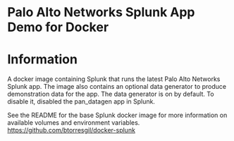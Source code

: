Palo Alto Networks Splunk App Demo for Docker
=============================================

# Information

A docker image containing Splunk that runs the latest Palo Alto Networks Splunk app.  The image also contains an optional data generator to produce demonstration data for the app.  The data generator is on by default.  To disable it, disabled the pan_datagen app in Splunk.

See the README for the base Splunk docker image for more information on available volumes and environment variables.  
https://github.com/btorresgil/docker-splunk

